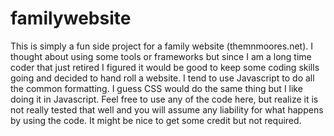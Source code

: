# familywebsite
This is simply a fun side project for a family website (themnmoores.net). I thought about using some tools or frameworks but since I am a long time coder that just retired I figured it would be good to keep some coding skills going and decided to hand roll a website. I tend to use Javascript to do all the common formatting. I guess CSS would do the same thing but I like doing it in Javascript. Feel free to use any of the code here, but realize it is not really tested that well and you will assume any liability for what happens by using the code. It might be nice to get some credit but not required.
